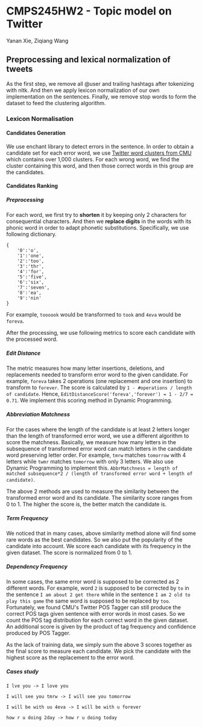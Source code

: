 # CMPS245HW2 - Topic model on Twitter
Yanan Xie, Ziqiang Wang

## Preprocessing and lexical normalization of tweets

As the first step, we remove all @user and trailing hashtags after tokenizing with nltk. And then we apply lexicon normalization of our own implementation on the sentences. Finally, we remove stop words to form the dataset to feed the clustering algorithm. 

### Lexicon Normalisation

#### Candidates Generation
We use enchant library to detect errors in the sentence. In order to obtain a candidate set for each error word, we use [Twitter word clusters from CMU](http://www.cs.cmu.edu/~ark/TweetNLP/) which contains over 1,000 clusters. For each wrong word, we find the cluster containing this word, and then those correct words in this group are the candidates. 

#### Candidates Ranking
##### Preprocessing
For each word, we first try to **shorten** it by keeping only 2 characters for consequential characters. And then we **replace digits** in the words with its phonic word in order to adapt phonetic substitutions. Specifically, we use following dictionary.
```
{
    '0':'o',
    '1':'one',
    '2':'too',
    '3':'thr',
    '4':'for',
    '5':'five',
    '6':'six',
    '7':'seven',
    '8':'ea',
    '9':'nin'
}
``` 

For example, `toooook` would be transformed to `took` and `4eva` would be `foreva`.

After the processing, we use following metrics to score each candidate with the processed word.

##### Edit Distance

The metric measures how many letter insertions, deletions, and replacements needed to transform error word to the given candidate. For example, `foreva` takes 2 operations (one replacement and one insertion) to transform to `forever`. The score is calculated by `1 - #operations / length of candidate`.  Hence, `EditDistanceScore('foreva','forever') = 1 - 2/7 = 0.71`. We implement this scoring method in Dynamic Programming. 
 
##### Abbreviation Matchness

For the cases where the length of the candidate is at least 2 letters longer than the length of transformed error word, we use a different algorithm to score the matchness. Basically, we measure how many letters in the subsequence of transformed error word can match letters in the candidate word preserving letter order. For example, `tmrw` matches `tomorrow` with 4 letters while `twmr` matches `tomorrow` with only 3 letters. We also use Dynamic Programming to implement this. `AbbrMatchness = length of matched subsequence*2 / (length of transformed error word + length of candidate)`. 

The above 2 methods are used to measure the similarity between the transformed error word and its candidate. The similarity score ranges from 0 to 1. The higher the score is, the better match the candidate is.

##### Term Frequency

We noticed that in many cases, above similarity method alone will find some rare words as the best candidates. So we also put the popularity of the candidate into account. We score each candidate with its frequency in the given dataset. The score is normalized from 0 to 1.

##### Dependency Frequency

In some cases, the same error word is supposed to be corrected as 2 different words. For example, word `2` is supposed to be corrected by `to` in the sentence `I am about 2 get there` while in the sentence `I am 2 old to play this game` the same word is supposed to be replaced by `too`. Fortunately, we found CMU's Twitter POS Tagger can still produce the correct POS tags given sentence with error words in most cases. So we count the POS tag distribution for each correct word in the given dataset. An additional score is given by the product of tag frequency and confidence produced by POS Tagger. 


As the lack of training data, we simply sum the above 3 scores together as the final score to measure each candidate. We pick the candidate with the highest score as the replacement to the error word.

##### Cases study
`I lve you -> I love you`

`I will see you tmrw -> I will see you tomorrow`

`I will be with uu 4eva -> I will be with u forever`

`how r u doing 2day -> how r u doing today`
